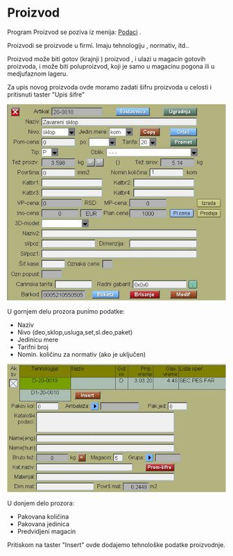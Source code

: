 # Proizvod

Program Proizvod se poziva iz menija: [Podaci](../m_sr.md) .

Proizvodi se proizvode u firmi. Imaju tehnologiju , normativ, itd..

Proizvod može biti gotov (krajnji ) proizvod , i ulazi u magacin gotovih proizvoda,
i može biti poluproizvod, koji je samo u magacinu pogona ili u medjufaznom lageru.

Za upis novog proizvoda ovde moramo zadati šifru proizvoda u celosti 
i pritisnuti taster "Upis šifre"

![Image](proizv001.jpg)

U gornjem delu prozora punimo podatke:

- Naziv
- Nivo (deo,sklop,usluga,set,sl.deo,paket)
- Jedinicu mere
- Tarifni broj
- Nomin. količinu za normativ (ako je uključen)

![Image](proizv002.jpg)

U donjem delo prozora:

- Pakovana količina
- Pakovana jedinica
- Predvidjeni magacin

Pritiskom na taster "Insert" ovde dodajemo tehnološke podatke proizvodnje.


